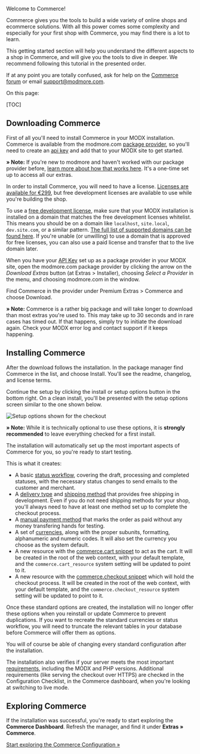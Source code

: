 Welcome to Commerce!

Commerce gives you the tools to build a wide variety of online shops and ecommerce solutions. With all this power comes some complexity and especially for your first shop with Commerce, you may find there is a lot to learn. 

This getting started section will help you understand the different aspects to a shop in Commerce, and will give you the tools to dive in deeper. We recommend following this tutorial in the presented order. 

If at any point you are totally confused, ask for help on the [Commerce forum](https://forum.modmore.com/c/commerce) or email support@modmore.com.

On this page:

[TOC]

## Downloading Commerce

First of all you'll need to install Commerce in your MODX installation. Commerce is available from the modmore.com [package provider](https://modmore.com/about/package-provider/), so you'll need to create an [api key](https://modmore.com/account/api-keys/) and add that to your MODX site to get started.

**&raquo; Note:**  If you're new to modmore and haven't worked with our package provider before, [learn more about how that works here](https://modmore.com/about/package-provider/). It's a one-time set up to access all our extras.

In order to install Commerce, you will need to have a license. [Licenses are available for €299](https://modmore.com/commerce/pricing/), but free development licenses are available to use while you're building the shop. 

To use a [free development license](https://modmore.com/free-development-licenses/), make sure that your MODX installation is installed on a domain that matches the free development licenses whitelist. This means you should be on a domain like `localhost`, `site.local`, `dev.site.com`, or a similar pattern. [The full list of supported domains can be found here](https://modmore.com/free-development-licenses/#faq_109). If you're unable (or unwilling) to use a domain that is approved for free licenses, you can also use a paid license and transfer that to the live domain later.

When you have your [API Key](https://modmore.com/account/api-keys/) set up as a package provider in your MODX site, open the modmore.com package provider by clicking the arrow on the _Download Extras_ button (at Extras > Installer), choosing _Select a Provider_ in the menu, and choosing modmore.com in the window. 

Find Commerce in the provider under Premium Extras > Commerce and choose Download. 

**&raquo; Note:** Commerce is a rather big package and will take longer to download than most extras you're used to. This may take up to 30 seconds and in rare cases has timed out. If that happens, simply try to initiate the download again. Check your MODX error log and contact support if it keeps happening. 

## Installing Commerce

After the download follows the installation. In the package manager find Commerce in the list, and choose Install. You'll see the readme, changelog, and license terms. 

Continue the setup by clicking the install or setup options button in the bottom right. On a clean install, you'll be presented with the setup options screen similar to the one shown below. 

![Setup options shown for the checkout](../../images/gettingstarted/setupoptions.jpg)

**&raquo; Note:** While it is technically optional to use these options, it is **strongly recommended** to leave everything checked for a first install. 

The installation will automatically set up the most important aspects of Commerce for you, so you're ready to start testing. 

This is what it creates:

- A basic [status workflow](../Statuses), covering the draft, processing and completed statuses, with the necessary status changes to send emails to the customer and merchant. 
- A [delivery type](../Delivery_Types) and [shipping method](../Shipping_Methods) that provides free shipping in development. Even if you do not need shipping methods for your shop, you'll always need to have at least one method set up to complete the checkout process.
- A [manual payment method](../Payment_Methods/Manual) that marks the order as paid without any money transfering hands for testing.
- A set of [currencies](../Currencies), along with the proper subunits, formatting, alphanumeric and numeric codes. It will also set the currency you choose as the system default.
- A new resource with the [commerce.cart snippet](../Snippets/cart) to act as the cart. It will be created in the root of the web context, with your default template, and the `commerce.cart_resource` system setting will be updated to point to it.
- A new resource with the [commerce.checkout snippet](../Snippets/checkout) which will hold the checkout process. It will be created in the root of the web context, with your default template, and the `commerce.checkout_resource` system setting will be updated to point to it.

Once these standard options are created, the installation will no longer offer these options when you reinstall or update Commerce to prevent duplications. If you want to recreate the standard currencies or status workflow, you will need to truncate the relevant tables in your database before Commerce will offer them as options.

You will of course be able of changing every standard configuration after the installation. 

The installation also verifies if your server meets the most important [requirements](../Requirements), including the MODX and PHP versions. Additional requirements (like serving the checkout over HTTPS) are checked in the Configuration Checklist, in the Commerce dashboard, when you're looking at switching to live mode.


## Exploring Commerce

If the installation was successful, you're ready to start exploring the **Commerce Dashboard**. Refresh the manager, and find it under **Extras &raquo; Commerce**. 

[Start exploring the Commerce Configuration &raquo;](Configuration)
